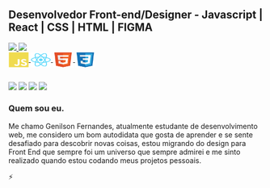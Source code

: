 
<h2>Desenvolvedor Front-end/Designer - Javascript | React | CSS | HTML | FIGMA</h1>
  <div>
    <a href="https://github.com/geniilsonfernandes">
      <img height="180em" src="https://github-readme-stats.vercel.app/api?username=geniilsonfernandes&show_icons=true&theme=dark&include_all_commits=true&count_private=true" />
      <img height="180em" src="https://github-readme-stats.vercel.app/api/top-langs/?username=geniilsonfernandes&layout=compact&langs_count=7&theme=dark" />
   </div>
  <div>
  <img align="center" alt="Rafa-Js" height="30" width="40" src="https://raw.githubusercontent.com/devicons/devicon/master/icons/javascript/javascript-plain.svg">
  <img align="center" alt="Rafa-React" height="30" width="40" src="https://raw.githubusercontent.com/devicons/devicon/master/icons/react/react-original.svg">
  <img align="center" alt="Rafa-HTML" height="30" width="40" src="https://raw.githubusercontent.com/devicons/devicon/master/icons/html5/html5-original.svg">
  <img align="center" alt="Rafa-CSS" height="30" width="40" src="https://raw.githubusercontent.com/devicons/devicon/master/icons/css3/css3-original.svg">
</div>
  
  ##
  
<div style="display: inline;">
    <a href="https://www.instagram.com/geecods/" target="_blank"><img
                        src="https://img.shields.io/badge/-Instagram-%23E4405F?style=for-the-badge&logo=instagram&logoColor=white"
                        target="_blank"></a>
    <a href="mailto:geniilsonfernandes@gmail.com"><img
                        src="https://img.shields.io/badge/-Gmail-%23333?style=for-the-badge&logo=gmail&logoColor=white"
                        target="_blank"></a>
    <a href="https://www.linkedin.com/in/genilson-fernandes/" target="_blank"><img
                        src="https://img.shields.io/badge/-LinkedIn-%230077B5?style=for-the-badge&logo=linkedin&logoColor=white"
                        target="_blank"></a>
    <a href="https://api.whatsapp.com/send?phone=5522996021627" target="_blank"><img
                        src="https://img.shields.io/badge/-WhatsApp-%25D366?style=for-the-badge&logo=whatsapp&logoColor=white"
                        target="_blank"></a>
 </div>

### Quem sou eu.

Me chamo Genilson Fernandes, atualmente estudante de desenvolvimento web,  me considero um bom autodidata que gosta de aprender e se sente desafiado para descobrir novas coisas, estou migrando do design para Front End que sempre foi um universo que sempre admirei e me sinto realizado quando estou codando meus projetos pessoais.

⚡
